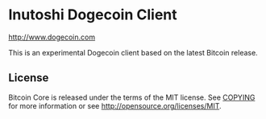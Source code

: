 Inutoshi Dogecoin Client
=====================================

http://www.dogecoin.com

This is an experimental Dogecoin client based on the latest Bitcoin release.

License
-------

Bitcoin Core is released under the terms of the MIT license. See [COPYING](COPYING) for more
information or see http://opensource.org/licenses/MIT.
